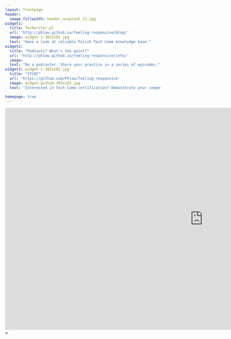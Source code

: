 ```yaml
---
layout: frontpage
header:
  image_fullwidth: header_unsplash_12.jpg
widget1:
  title: Techwriter.pl
  url: 'http://phlow.github.io/feeling-responsive/blog/'
  image: widget-1-302x182.jpg
  text: "Have a look at reliable Polish Tech Comm knowledge base."
widget2:
  title: "Podcasts? What's the point?"
  url: 'http://phlow.github.io/feeling-responsive/info/'
  image: 
  text: "Be a podcaster. Share your practice in a series of episodes."
widget3: widget-1-302x182.jpg
  title: "ITCQF"
  url: 'https://github.com/Phlow/feeling-responsive'
  image: widget-github-303x182.jpg
  text: "Interested in Tech Comm certification? Demonstrate your competence and obtain recognizable credential"

homepage: true
---
```


<div id="videoModal" class="reveal-modal large" data-reveal="">
  <div class="flex-video widescreen vimeo" style="display: block;">
    <iframe width="1280" height="720" src="https://open.spotify.com/show/2jhQ1Z1nAOY686RVok7O9I" frameborder="0" allowfullscreen></iframe>
  </div>
  <a class="close-reveal-modal">&#215;</a>
</div>

